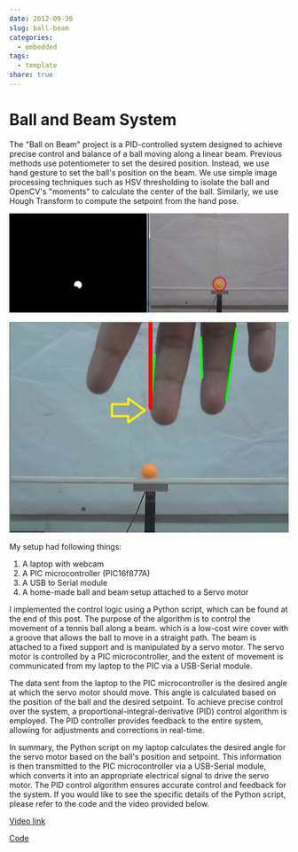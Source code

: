 ```yaml
---
date: 2012-09-30
slug: ball-beam
categories:
  - embedded
tags:
  - template
share: true
---
```

# Ball and Beam System

The "Ball on Beam" project is a PID-controlled system designed to achieve precise control and balance of a ball moving along a linear beam. Previous methods use   potentiometer to set the  desired position. Instead, we use hand gesture to set the ball's position on the beam.  We use simple image processing techniques such as HSV thresholding to isolate the ball and OpenCV's  "moments" to calculate the center of the ball. Similarly, we use Hough Transform to compute the setpoint from the hand pose.

![png](https://raw.githubusercontent.com/manoja328/manoja328.github.io/master/assets/ballbeam/thr.png)

![png](https://raw.githubusercontent.com/manoja328/manoja328.github.io/master/assets/ballbeam/2.png)


My setup had following things:
  1. A laptop with webcam
  2. A PIC microcontroller (PIC16f877A)
  3. A USB to Serial module
  4. A home-made ball and beam setup attached to a Servo motor
  
I implemented  the control logic using a Python script, which can be found at the end of this post. The purpose of the algorithm is to control the movement of a tennis ball along a beam. which is a low-cost wire cover with a groove that allows the ball to move in a straight path. The beam is attached to a fixed support and is manipulated by a servo motor. The servo motor is controlled by a PIC microcontroller, and the extent of movement is communicated from my laptop to the PIC via a USB-Serial module.

The data sent from the laptop to the PIC microcontroller is the desired angle at which the servo motor should move. This angle is calculated based on the position of the ball and the desired setpoint. To achieve precise control over the system, a proportional-integral-derivative (PID) control algorithm is employed. The PID controller provides feedback to the entire system, allowing for adjustments and corrections in real-time.

In summary, the Python script on my laptop calculates the desired angle for the servo motor based on the ball's position and setpoint. This information is then transmitted to the PIC microcontroller via a USB-Serial module, which converts it into an appropriate electrical signal to drive the servo motor. The PID control algorithm ensures accurate control and feedback for the system. If you would like to see the specific details of the Python script, please refer to the code and the video provided below.

[Video link](https://www.youtube.com/watch?v=cayVlMbv05g&feature=youtu.be%20)

[Code](https://drive.google.com/file/d/0B3wAJh9-HvDcM1NaRmt2VVlOZlU/view?usp=sharing)